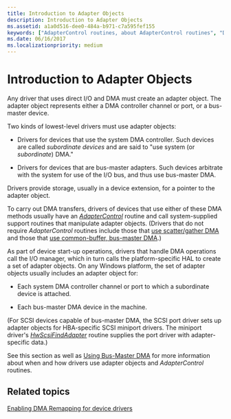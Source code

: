 ```yaml
---
title: Introduction to Adapter Objects
description: Introduction to Adapter Objects
ms.assetid: a1a0d516-dee0-484a-b971-c7a595fef155
keywords: ["AdapterControl routines, about AdapterControl routines", "DMA transfers WDK kernel , adapter objects", "adapter objects WDK kernel , about adapter objects"]
ms.date: 06/16/2017
ms.localizationpriority: medium
---
```


# Introduction to Adapter Objects





Any driver that uses direct I/O and DMA must create an adapter object. The adapter object represents either a DMA controller channel or port, or a bus-master device.

Two kinds of lowest-level drivers must use adapter objects:

-   Drivers for devices that use the system DMA controller. Such devices are called *subordinate devices* and are said to "use system (or *subordinate*) DMA."

-   Drivers for devices that are bus-master adapters. Such devices arbitrate with the system for use of the I/O bus, and thus use bus-master DMA.

Drivers provide storage, usually in a device extension, for a pointer to the adapter object.

To carry out DMA transfers, drivers of devices that use either of these DMA methods usually have an [*AdapterControl*](/windows-hardware/drivers/ddi/wdm/nc-wdm-driver_control) routine and call system-supplied support routines that manipulate adapter objects. (Drivers that do not require *AdapterControl* routines include those that [use scatter/gather DMA](using-scatter-gather-dma.md) and those that [use common-buffer, bus-master DMA](using-common-buffer-bus-master-dma.md).)

As part of device start-up operations, drivers that handle DMA operations call the I/O manager, which in turn calls the platform-specific HAL to create a set of adapter objects. On any Windows platform, the set of adapter objects usually includes an adapter object for:

-   Each system DMA controller channel or port to which a subordinate device is attached.

-   Each bus-master DMA device in the machine.

(For SCSI devices capable of bus-master DMA, the SCSI port driver sets up adapter objects for HBA-specific SCSI miniport drivers. The miniport driver's [*HwScsiFindAdapter*](/previous-versions/windows/hardware/drivers/ff557300(v=vs.85)) routine supplies the port driver with adapter-specific data.)

See this section as well as [Using Bus-Master DMA](using-bus-master-dma.md) for more information about when and how drivers use adapter objects and *AdapterControl* routines.

## Related topics

[Enabling DMA Remapping for device drivers](../pci/enabling-dma-remapping-for-device-drivers.md)

 

